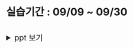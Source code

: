 
<h1>실습기간 : 09/09 ~ 09/30 </h1>

<br>



<details>
<summary  style="font-size:1.5em;">ppt 보기</summary>
  
  <p>참조 : Node.js로 서버 만들기, 박민경 지음</p>
  <img width="1250" alt="슬라이드1" src="https://github.com/user-attachments/assets/c9aacd8b-3bda-48de-97c1-30378e4084ca">
  <img width="1250" alt="슬라이드2" src="https://github.com/user-attachments/assets/4270e5e4-6a06-4404-b1c5-ab1b108fe95e">
  <img width="1250" alt="슬라이드3" src="https://github.com/user-attachments/assets/c9acd97a-ab0a-444f-8d85-f35352fe9868">
  <img width="1250" alt="슬라이드4" src="https://github.com/user-attachments/assets/5e35ef08-84bb-4ea5-a798-28bb4f6fdde3">
  <img width="1250" alt="슬라이드5" src="https://github.com/user-attachments/assets/785069a8-a757-4a6a-a0f1-a5bfdfb85da0">
  <img width="1250" alt="슬라이드6" src="https://github.com/user-attachments/assets/56c475b4-fda4-4075-9ff1-56ac4ffa7047">
  <img width="1250" alt="슬라이드7" src="https://github.com/user-attachments/assets/94ccec1b-04ad-45ec-bdbb-f9e3c050fca2">
  <img width="1250" alt="슬라이드8" src="https://github.com/user-attachments/assets/99be8886-10d1-4724-a372-4ea326363ce1">
  <img width="1250" alt="슬라이드9" src="https://github.com/user-attachments/assets/27ec0a22-5256-45f1-8470-07859ec9d7e5">
  <img width="1250" alt="슬라이드10" src="https://github.com/user-attachments/assets/bc66a788-b1ff-48c2-809a-23d8f02e041f">
  <img width="1250" alt="슬라이드11" src="https://github.com/user-attachments/assets/a499553d-66b8-4ee4-b05c-09eeb1e1364d">
  <img width="1250" alt="슬라이드12" src="https://github.com/user-attachments/assets/45fa49e2-c403-4415-a2e0-407bd5655b58">
  <img width="1250" alt="슬라이드13" src="https://github.com/user-attachments/assets/70ff4700-a4d5-437d-b2e5-2bfa93c3262d">
  <img width="1250" alt="슬라이드14" src="https://github.com/user-attachments/assets/97c7137e-1df8-4e93-91ea-76a9a25156c4">
  <img width="1250" alt="슬라이드15" src="https://github.com/user-attachments/assets/45d25e8d-c9d9-4cc7-9738-c4c4b3726608">
  <img width="1250" alt="슬라이드16" src="https://github.com/user-attachments/assets/e22d45e0-bb56-4b3a-beed-0287fe08b124">
  <img width="1250" alt="슬라이드17" src="https://github.com/user-attachments/assets/20d9fc7e-4fd7-4e3b-8f48-811b1166e6fe">
  <img width="1250" alt="슬라이드18" src="https://github.com/user-attachments/assets/93e80a64-0833-4ca2-b2da-d189e00200a9">
  <img width="1250" alt="슬라이드19" src="https://github.com/user-attachments/assets/37de33c4-b288-4b58-a5b3-ad1297e69ca5">
  <img width="1250" alt="슬라이드20" src="https://github.com/user-attachments/assets/c5d1a0de-8a28-4824-94af-99cf5207dec0">
  <img width="1250" alt="슬라이드21" src="https://github.com/user-attachments/assets/ea3c9c72-cb48-43c2-9d77-a6c9a2190c0b">
  <img width="1250" alt="슬라이드22" src="https://github.com/user-attachments/assets/375ca694-fe94-420a-a7d8-103a3451f82a">
  <img width="1250" alt="슬라이드23" src="https://github.com/user-attachments/assets/0066285f-7ba3-479e-bad8-04355cccbbd5">
  <img width="1250" alt="슬라이드24" src="https://github.com/user-attachments/assets/37533aef-924b-429b-837b-779a3ec12ffc">
  <img width="1250" alt="슬라이드25" src="https://github.com/user-attachments/assets/8990c46d-9614-47d6-b358-b81c2af4bd41">
  <img width="1250" alt="슬라이드26" src="https://github.com/user-attachments/assets/e08a799b-c903-4b55-a650-b2e1c0118e47">
  <img width="1250" alt="슬라이드27" src="https://github.com/user-attachments/assets/3defed92-666a-4aaf-9479-50ff1ce3c4b3">
  <img width="1250" alt="슬라이드28" src="https://github.com/user-attachments/assets/58aeb7ad-4e29-4cb2-b8ee-464d60338877">
  <img width="1250" alt="슬라이드29" src="https://github.com/user-attachments/assets/31631bbc-c66e-4a72-b6d3-d6ed794d3b1b">
  <img width="1250" alt="슬라이드30" src="https://github.com/user-attachments/assets/a58a68b7-bca3-4f81-bc9d-62c02575644f">
  <img width="1250" alt="슬라이드31" src="https://github.com/user-attachments/assets/af57c8e1-8cf8-41c5-a02c-f4065d467e76">
  <img width="1250" alt="슬라이드32" src="https://github.com/user-attachments/assets/d53d3b0b-7d5b-4281-83ef-fbd1824f2832">
  <img width="1250" alt="슬라이드33" src="https://github.com/user-attachments/assets/85923914-9b99-45b8-b3ca-d6d0d7374bf8">
  <img width="1250" alt="슬라이드34" src="https://github.com/user-attachments/assets/a4782290-d2d9-4af4-b4d7-8f1a40a31dc9">
  <img width="1250" alt="슬라이드35" src="https://github.com/user-attachments/assets/1235c0ac-63b8-4d27-a860-8e93a9f8d011">
  <img width="1250" alt="슬라이드36" src="https://github.com/user-attachments/assets/617c1feb-2860-4286-b87a-d7c770881310"> 
</details>


